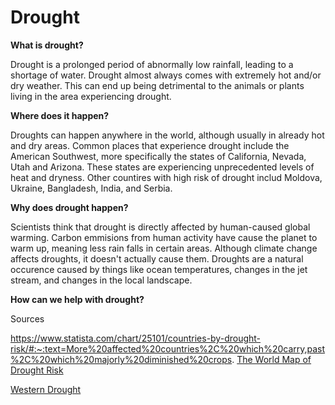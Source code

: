# Drought

**What is drought?**

Drought is a prolonged period of abnormally low rainfall, leading to a shortage of water. Drought almost always comes with extremely hot and/or dry weather. This can end up being detrimental to the animals or plants living in the area experiencing drought.

**Where does it happen?**

Droughts can happen anywhere in the world, although usually in already hot and dry areas. Common places that experience drought include the American Southwest, more specifically the states of California, Nevada, Utah and Arizona. These states are experiencing unprecedented levels of heat and dryness. Other countires with high risk of drought includ Moldova, Ukraine, Bangladesh, India, and Serbia. 

**Why does drought happen?**

Scientists think that drought is directly affected by human-caused global warming. Carbon emmisions from human activity have cause the planet to warm up, meaning less rain falls in certain areas. Although climate change affects droughts, it doesn't actually cause them. Droughts are a natural occurence caused by things like ocean temperatures, changes in the jet stream, and changes in the local landscape. 

**How can we help with drought?**



Sources

https://www.statista.com/chart/25101/countries-by-drought-risk/#:~:text=More%20affected%20countries%2C%20which%20carry,past%2C%20which%20majorly%20diminished%20crops. 
[The World Map of Drought Risk](https://www.statista.com/chart/25101/countries-by-drought-risk/#:~:text=More%20affected%20countries%2C%20which%20carry,past%2C%20which%20majorly%20diminished%20crops.)

[Western Drought](https://www.nytimes.com/2022/02/14/climate/western-drought-megadrought.html)
